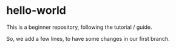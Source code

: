 # hello-world
This is a beginner repository, following the tutorial / guide.

So, we add a few lines, to have some changes in our first branch.
